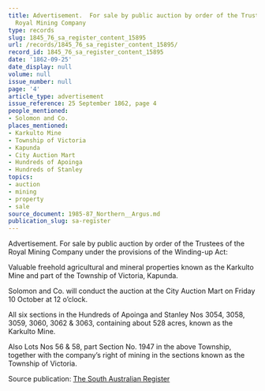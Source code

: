 ```yaml
---
title: Advertisement.  For sale by public auction by order of the Trustees of the
  Royal Mining Company
type: records
slug: 1845_76_sa_register_content_15895
url: /records/1845_76_sa_register_content_15895/
record_id: 1845_76_sa_register_content_15895
date: '1862-09-25'
date_display: null
volume: null
issue_number: null
page: '4'
article_type: advertisement
issue_reference: 25 September 1862, page 4
people_mentioned:
- Solomon and Co.
places_mentioned:
- Karkulto Mine
- Township of Victoria
- Kapunda
- City Auction Mart
- Hundreds of Apoinga
- Hundreds of Stanley
topics:
- auction
- mining
- property
- sale
source_document: 1985-87_Northern__Argus.md
publication_slug: sa-register
---
```


Advertisement.  For sale by public auction by order of the Trustees of the Royal Mining Company under the provisions of the Winding-up Act:

Valuable freehold agricultural and mineral properties known as the Karkulto Mine and part of the Township of Victoria, Kapunda.

Solomon and Co. will conduct the auction at the City Auction Mart on Friday 10 October at 12 o’clock.

All six sections in the Hundreds of Apoinga and Stanley Nos 3054, 3058, 3059, 3060, 3062 & 3063, containing about 528 acres, known as the Karkulto Mine.

Also Lots Nos 56 & 58, part Section No. 1947 in the above Township, together with the company’s right of mining in the sections known as the Township of Victoria.

Source publication: [The South Australian Register](/publications/sa-register/)
